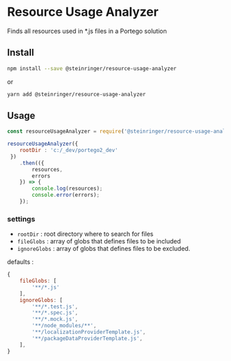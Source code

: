 # Resource Usage Analyzer
Finds all resources used in *.js files in a Portego solution

## Install
```sh
npm install --save @steinringer/resource-usage-analyzer
```
or
```sh
yarn add @steinringer/resource-usage-analyzer
```

## Usage
```js
const resourceUsageAnalyzer = require('@steinringer/resource-usage-analyzer');

resourceUsageAnalyzer({ 
    rootDir : 'c:/_dev/portego2_dev'
 })
    .then(({
        resources,
        errors
    }) => {
        console.log(resources);
        console.error(errors);
    });
```

### settings
- `rootDir` : root directory where to search for files
- `fileGlobs` : array of globs that defines files to be included
- `ignoreGlobs` : array of globs that defines files to be excluded. 

defaults : 
``` js
{
    fileGlobs: [
        '**/*.js'
    ],
    ignoreGlobs: [
        '**/*.test.js',
        '**/*.spec.js',
        '**/*.mock.js',
        '**/node_modules/**',
        '**/localizationProviderTemplate.js',
        '**/packageDataProviderTemplate.js',
    ],
}
```